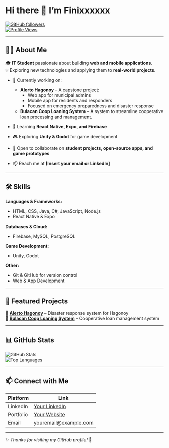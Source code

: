 # Hi there 👋 I’m Finixxxxxx  

[![GitHub followers](https://img.shields.io/github/followers/Finixxxxxx?label=Follow&style=social)](https://github.com/Finixxxxxx)  
[![Profile Views](https://komarev.com/ghpvc/?username=Finixxxxxx&label=Profile%20Views&color=blue&style=flat)](https://github.com/Finixxxxxx)  

---

## 👨‍💻 About Me  

🎓 **IT Student** passionate about building **web and mobile applications**.  
💡 Exploring new technologies and applying them to **real-world projects**.  

- 🔭 Currently working on:  
  - **Alerto Hagonoy** – A capstone project:  
    - Web app for municipal admins  
    - Mobile app for residents and responders  
    - Focused on emergency preparedness and disaster response  
  - **Bulacan Coop Loaning System** – A system to streamline cooperative loan processing and management.  

- 🌱 Learning **React Native, Expo, and Firebase**  
- 🎮 Exploring **Unity & Godot** for game development  
- 👯 Open to collaborate on **student projects, open-source apps, and game prototypes**  
- 📫 Reach me at **[Insert your email or LinkedIn]**  

---

## 🛠 Skills  

**Languages & Frameworks:**  
- HTML, CSS, Java, C#, JavaScript, Node.js  
- React Native & Expo  

**Databases & Cloud:**  
- Firebase, MySQL, PostgreSQL  

**Game Development:**  
- Unity, Godot  

**Other:**  
- Git & GitHub for version control  
- Web & App Development  

---

## 🌱 Featured Projects  

📌 **[Alerto Hagonoy](#)** – Disaster response system for Hagonoy  
📌 **[Bulacan Coop Loaning System](#)** – Cooperative loan management system  

---

## 📊 GitHub Stats  

![GitHub Stats](https://github-readme-stats.vercel.app/api?username=Finixxxxxx&show_icons=true&theme=radical)  
![Top Languages](https://github-readme-stats.vercel.app/api/top-langs/?username=Finixxxxxx&layout=compact&theme=radical)  

---

## 📫 Connect with Me  

| Platform     | Link                                                |
|--------------|-----------------------------------------------------|
| LinkedIn     | [Your LinkedIn](https://www.linkedin.com/in/…)     |
| Portfolio    | [Your Website](https://yourwebsite.com)             |
| Email        | youremail@example.com                               |

---

✨ *Thanks for visiting my GitHub profile!* 🚀
